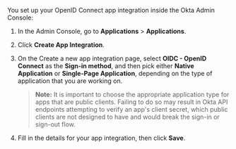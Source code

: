 You set up your OpenID Connect app integration inside the Okta Admin Console:

1. In the Admin Console, go to **Applications** > **Applications**.
1. Click **Create App Integration**.
1. On the Create a new app integration page, select **OIDC - OpenID Connect** as the **Sign-in method**, and then pick either **Native Application** or **Single-Page Application**, depending on the type of application that you are working on.

    > **Note:** It is important to choose the appropriate application type for apps that are public clients. Failing to do so may result in Okta API endpoints attempting to verify an app's client secret, which public clients are not designed to have and would break the sign-in or sign-out flow.

1. Fill in the details for your app integration, then click **Save**.